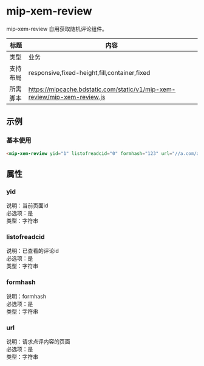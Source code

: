 ﻿# mip-xem-review

mip-xem-review 自用获取随机评论组件。

标题|内容
----|----
类型|业务
支持布局|responsive,fixed-height,fill,container,fixed
所需脚本|https://mipcache.bdstatic.com/static/v1/mip-xem-review/mip-xem-review.js

## 示例

### 基本使用
```html
<mip-xem-review yid="1" listofreadcid="0" formhash="123" url="//a.com/api/"></mip-xem-review>
```

## 属性

### yid

说明：当前页面id  
必选项：是  
类型：字符串   

### listofreadcid

说明：已查看的评论id  
必选项：是  
类型：字符串  

### formhash

说明：formhash  
必选项：是  
类型：字符串  

### url

说明：请求点评内容的页面  
必选项：是  
类型：字符串  
